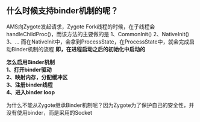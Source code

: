 ## 什么时候支持binder机制的呢？

AMS向Zygote发起请求，Zygote Fork线程的时候，在子线程会handleChildProc()，而该方法的主要做的是
1、CommonInit()
2、NativeInit()
3、...
而在NativeInit中，会拿到ProcessState，在ProcessState中，就会完成启动Binder机制的流程
**即，在进程启动之后的初始化中启动的**

**怎么启用Binder机制  
1、打开binder驱动  
2、映射内存，分配缓冲区  
3、注册binder线程  
4、进入binder loop**

为什么不能从Zygote继承Binder机制呢？因为Zygote为了保护自己的安全性，并没有使用binder，而是采用的Socket
